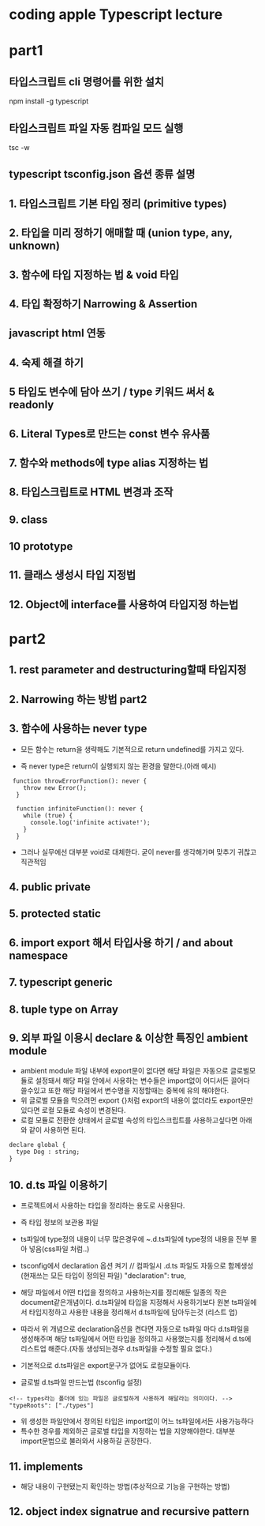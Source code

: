 # coding apple Typescript lecture

# part1

## 타입스크립트 cli 명령어를 위한 설치

npm install -g typescript

## 타입스크립트 파일 자동 컴파일 모드 실행

tsc -w

## typescript tsconfig.json 옵션 종류 설명

## 1. 타입스크립트 기본 타입 정리 (primitive types)

## 2. 타입을 미리 정하기 애매할 때 (union type, any, unknown)

## 3. 함수에 타입 지정하는 법 & void 타입

## 4. 타입 확정하기 Narrowing & Assertion

## javascript html 연동

## 4. 숙제 해결 하기

## 5 타입도 변수에 담아 쓰기 / type 키워드 써서 & readonly

## 6. Literal Types로 만드는 const 변수 유사품

## 7. 함수와 methods에 type alias 지정하는 법

## 8. 타입스크립트로 HTML 변경과 조작

## 9. class

## 10 prototype

## 11. 클래스 생성시 타입 지정법

## 12. Object에 interface를 사용하여 타입지정 하는법

# part2

## 1. rest parameter and destructuring할때 타입지정

## 2. Narrowing 하는 방법 part2

## 3. 함수에 사용하는 never type

- 모든 함수는 return을 생략해도 기본적으로 return undefined를 가지고 있다.

- 즉 never type은 return이 실행되지 않는 환경을 말한다.(아래 예시)

```
 function throwErrorFunction(): never {
    throw new Error();
  }

  function infiniteFunction(): never {
    while (true) {
      console.log('infinite activate!');
    }
  }
```

- 그러나 실무에선 대부분 void로 대체한다. 굳이 never를 생각해가며 맞추기 귀찮고 직관적임

## 4. public private

## 5. protected static

## 6. import export 해서 타입사용 하기 / and about namespace

## 7. typescript generic

## 8. tuple type on Array

## 9. 외부 파일 이용시 declare & 이상한 특징인 ambient module

- ambient module
  파일 내부에 export문이 없다면 해당 파일은 자동으로 글로벌모듈로 설정돼서 해당 파일 안에서 사용하는 변수들은 import없이 어디서든 끌어다 쓸수있고 또한 해당 파일에서 변수명을 지정할때는 중복에 유의 해야한다.
- 위 글로벌 모듈을 막으려먼 export {}처럼 export의 내용이 없더라도
  export문만 있다면 로컬 모듈로 속성이 변경된다.
- 로컬 모듈로 전환한 상태에서 글로벌 속성의 타입스크립트를 사용하고싶다면 아래와 같이 사용하면 된다.

```
declare global {
  type Dog : string;
}
```

## 10. d.ts 파일 이용하기

- 프로젝트에서 사용하는 타입을 정리하는 용도로 사용된다.
- 즉 타입 정보의 보관용 파일
- ts파일에 type정의 내용이 너무 많은경우에 ~.d.ts파일에 type정의 내용을 전부 몰아 넣음(css파일 처럼..)

- tsconfig에서 declaration 옵션 켜기
  // 컴파일시 .d.ts 파일도 자동으로 함께생성 (현재쓰는 모든 타입이 정의된 파일)
  "declaration": true,

- 해당 파일에서 어떤 타입을 정의하고 사용하는지를 정리해둔 일종의 작은 document같은개념이다.
  d.ts파일에 타입을 지정해서 사용하기보다 원본 ts파일에서 타입지정하고 사용한 내용을 정리해서 d.ts파일에 담아두는것 (리스트 업)

- 따라서 위 개념으로 declaration옵션을 켠다면 자동으로 ts파일 마다 d.ts파일을 생성해주며 해당 ts파일에서 어떤 타입을 정의하고 사용했는지를 정리해서 d.ts에 리스트업 해준다.(자동 생성되는경우 d.ts파일을 수정할 필요 없다.)

- 기본적으로 d.ts파일은 export문구가 없어도 로컬모듈이다.
- 글로벌 d.ts파일 만드는법
  (tsconfig 설정)

```
<!-- types라는 폴더에 있는 파일은 글로벌하게 사용하게 해달라는 의미이다. -->
"typeRoots": ["./types"]
```

<!--  ./types/common/test.d.ts -->

- 위 생성한 파일안에서 정의된 타입은 import없이 어느 ts파일에서든 사용가능하다
- 특수한 경우를 제외하곤 글로벌 타입을 지정하는 법을 지양해야한다. 대부분 import문법으로 불러와서 사용하길 권장한다.

## 11. implements

- 해당 내용이 구현됐는지 확인하는 방법(추상적으로 기능을 구현하는 방법)

## 12. object index signatrue and recursive pattern
